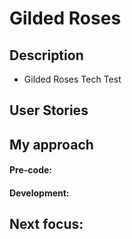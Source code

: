 Gilded Roses
=================

## Description
* Gilded Roses Tech Test

## User Stories

## My approach

#### Pre-code:

#### Development:

## Next focus:
